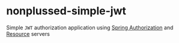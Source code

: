 # nonplussed-simple-jwt

Simple `JWT` authorization application using [Spring Authorization](https://docs.spring.io/spring-authorization-server/reference/overview.html) and [Resource](https://docs.spring.io/spring-security/reference/servlet/oauth2/resource-server/index.html) servers
